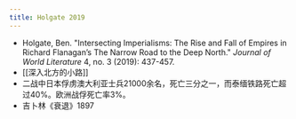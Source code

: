 ```yaml
---
title: Holgate 2019
---
```


- Holgate, Ben. "Intersecting Imperialisms: The Rise and Fall of Empires in Richard Flanagan’s The Narrow Road to the Deep North." _Journal of World Literature_ 4, no. 3 (2019): 437-457.
- [[深入北方的小路]]
- 二战中日本俘虏澳大利亚士兵21000余名，死亡三分之一，而泰缅铁路死亡超过40%。欧洲战俘死亡率3%。
- 吉卜林《衰退》1897
